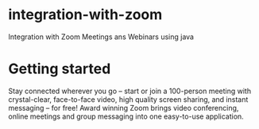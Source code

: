 # integration-with-zoom
Integration with Zoom Meetings ans Webinars using java

# Getting started
Stay connected wherever you go – start or join a 100-person meeting with crystal-clear, face-to-face video, high quality screen sharing, and instant messaging – for free! 
Award winning Zoom brings video conferencing, online meetings and group messaging into one easy-to-use application. 


